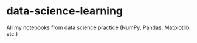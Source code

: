 # data-science-learning
All my notebooks from data science practice (NumPy, Pandas, Matplotlib, etc.)
